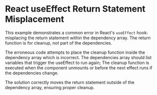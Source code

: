 # React useEffect Return Statement Misplacement
This example demonstrates a common error in React's `useEffect` hook: misplacing the return statement within the dependency array.  The return function is for cleanup, not part of the dependencies.

The erroneous code attempts to place the cleanup function inside the dependency array which is incorrect. The dependencies array should list variables that trigger the useEffect to run again; The cleanup function is executed when the component unmounts or before the next effect runs if the dependencies change. 

The solution correctly moves the return statement outside of the dependency array, ensuring proper cleanup.
